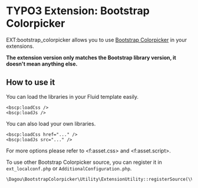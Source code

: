 # TYPO3 Extension: Bootstrap Colorpicker

EXT:bootstrap_colorpicker allows you to use [Bootstrap Colorpicker](https://itsjavi.com/bootstrap-colorpicker/) in your extensions.

**The extension version only matches the Bootstrap library version, it doesn't mean anything else.**

## How to use it
You can load the libraries in your Fluid template easily.

    <bscp:loadCss />
    <bscp:loadJs />

You can also load your own libraries.

    <bscp:loadCss href="..." />
    <bscp:loadJs src="..." />

For more options please refer to &lt;f:asset.css&gt; and &lt;f:asset.script&gt;.

To use other Bootstrap Colorpicker source, you can register it in `ext_localconf.php` or `AdditionalConfiguration.php`.

    \Dagou\BootstrapColorpicker\Utility\ExtensionUtility::registerSource(\Vendor\Extension\Source::class);